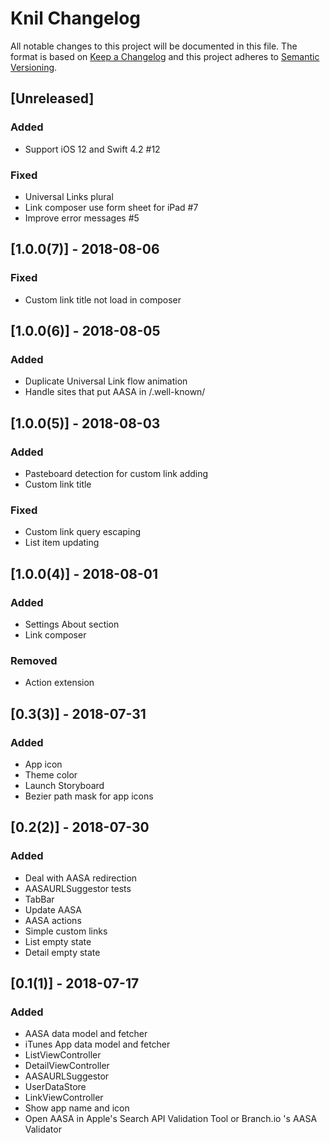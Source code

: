 # Knil Changelog

All notable changes to this project will be documented in this file.
The format is based on [Keep a Changelog](http://keepachangelog.com/)
and this project adheres to [Semantic Versioning](http://semver.org/).

## [Unreleased]

### Added
- Support iOS 12 and Swift 4.2 #12

### Fixed
- Universal Links plural
- Link composer use form sheet for iPad #7
- Improve error messages #5

## [1.0.0(7)] - 2018-08-06
### Fixed
- Custom link title not load in composer

## [1.0.0(6)] - 2018-08-05
### Added
- Duplicate Universal Link flow animation
- Handle sites that put AASA in /.well-known/ 

## [1.0.0(5)] - 2018-08-03
### Added
- Pasteboard detection for custom link adding
- Custom link title

### Fixed
- Custom link query escaping
- List item updating

## [1.0.0(4)] - 2018-08-01
### Added
- Settings About section
- Link composer

### Removed
- Action extension

## [0.3(3)] - 2018-07-31
### Added
- App icon
- Theme color
- Launch Storyboard
- Bezier path mask for app icons

## [0.2(2)] - 2018-07-30
### Added
- Deal with AASA redirection
- AASAURLSuggestor tests
- TabBar
- Update AASA
- AASA actions
- Simple custom links
- List empty state
- Detail empty state

## [0.1(1)] - 2018-07-17
### Added
- AASA data model and fetcher
- iTunes App data model and fetcher
- ListViewController
- DetailViewController
- AASAURLSuggestor
- UserDataStore
- LinkViewController
- Show app name and icon
- Open AASA in Apple's Search API Validation Tool or Branch.io 's AASA Validator
